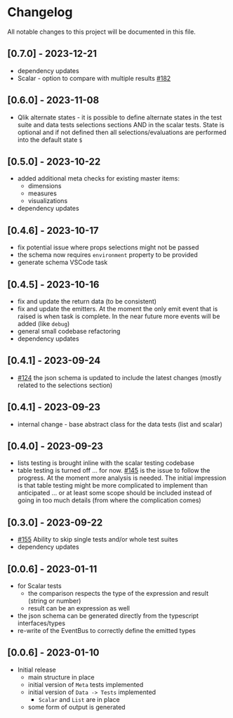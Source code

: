 # Changelog

All notable changes to this project will be documented in this file.

## [0.7.0] - 2023-12-21

- dependency updates
- Scalar - option to compare with multiple results [#182](https://github.com/Informatiqal/test-o-matiq/issues/182)

## [0.6.0] - 2023-11-08

- Qlik alternate states - it is possible to define alternate states in the test suite and data tests selections sections AND in the scalar tests. State is optional and if not defined then all selections/evaluations are performed into the default state `$`

## [0.5.0] - 2023-10-22

- added additional meta checks for existing master items:
    - dimensions
    - measures
    - visualizations
- dependency updates

## [0.4.6] - 2023-10-17

- fix potential issue where props selections might not be passed
- the schema now requires `environment` property to be provided
- generate schema VSCode task

## [0.4.5] - 2023-10-16

- fix and update the return data (to be consistent)
- fix and update the emitters. At the moment the only emit event that is raised is when task is complete. In the near future more events will be added (like `debug`)
- general small codebase refactoring
- dependency updates

## [0.4.1] - 2023-09-24

- [#124](https://github.com/Informatiqal/test-o-matiq/issues/124) the json schema is updated to include the latest changes (mostly related to the selections section)

## [0.4.1] - 2023-09-23

- internal change - base abstract class for the data tests (list and scalar)

## [0.4.0] - 2023-09-23

- lists testing is brought inline with the scalar testing codebase
- table testing is turned off ... for now. [#145](https://github.com/Informatiqal/test-o-matiq/issues/145) is the issue to follow the progress. At the moment more analysis is needed. The initial impression is that table testing might be more complicated to implement than anticipated ... or at least some scope should be included instead of going in too much details (from where the complication comes)

## [0.3.0] - 2023-09-22

- [#155](https://github.com/Informatiqal/test-o-matiq/issues/155) Ability to skip single tests and/or whole test suites
- dependency updates

## [0.0.6] - 2023-01-11

- for Scalar tests
    - the comparison respects the type of the expression and result (string or number)
    - result can be an expression as well
- the json schema can be generated directly from the typescript interfaces/types
- re-write of the EventBus to correctly define the emitted types

## [0.0.6] - 2023-01-10

- Initial release
    - main structure in place
    - initial version of `Meta` tests implemented
    - initial version of `Data -> Tests` implemented
        - `Scalar` and `List` are in place
    - some form of output is generated
